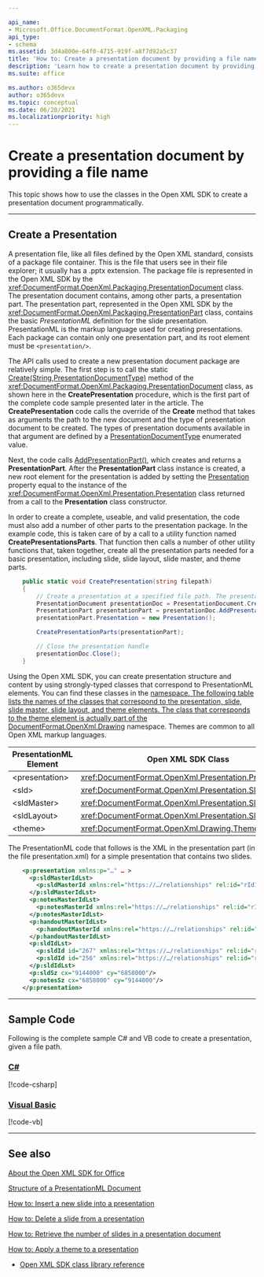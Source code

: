 ```yaml
---

api_name:
- Microsoft.Office.DocumentFormat.OpenXML.Packaging
api_type:
- schema
ms.assetid: 3d4a800e-64f0-4715-919f-a8f7d92a5c37
title: 'How to: Create a presentation document by providing a file name'
description: 'Learn how to create a presentation document by providing a file name using the Open XML SDK.'
ms.suite: office

ms.author: o365devx
author: o365devx
ms.topic: conceptual
ms.date: 06/28/2021
ms.localizationpriority: high
---
```


# Create a presentation document by providing a file name

This topic shows how to use the classes in the Open XML SDK to
create a presentation document programmatically.



--------------------------------------------------------------------------------

## Create a Presentation

A presentation file, like all files defined by the Open XML standard,
consists of a package file container. This is the file that users see in
their file explorer; it usually has a .pptx extension. The package file
is represented in the Open XML SDK by the <xref:DocumentFormat.OpenXml.Packaging.PresentationDocument> class. The
presentation document contains, among other parts, a presentation part.
The presentation part, represented in the Open XML SDK by the <xref:DocumentFormat.OpenXml.Packaging.PresentationPart> class, contains the basic
*PresentationML* definition for the slide presentation. PresentationML
is the markup language used for creating presentations. Each package can
contain only one presentation part, and its root element must be
`<presentation/>`.

The API calls used to create a new presentation document package are
relatively simple. The first step is to call the static [Create(String,PresentationDocumentType)](/dotnet/api/documentformat.openxml.packaging.presentationdocument.create)
method of the <xref:DocumentFormat.OpenXml.Packaging.PresentationDocument> class, as shown here
in the **CreatePresentation** procedure, which is the first part of the
complete code sample presented later in the article. The
**CreatePresentation** code calls the override of the **Create** method that takes as arguments the path to
the new document and the type of presentation document to be created.
The types of presentation documents available in that argument are
defined by a [PresentationDocumentType](/dotnet/api/documentformat.openxml.presentationdocumenttype) enumerated value.

Next, the code calls [AddPresentationPart()](/dotnet/api/documentformat.openxml.packaging.presentationdocument.addpresentationpart), which creates and
returns a **PresentationPart**. After the **PresentationPart** class instance is created, a new
root element for the presentation is added by setting the [Presentation](/dotnet/api/documentformat.openxml.packaging.presentationpart.presentation) property equal to the instance
of the <xref:DocumentFormat.OpenXml.Presentation.Presentation> class returned from a call to
the **Presentation** class constructor.

In order to create a complete, useable, and valid presentation, the code
must also add a number of other parts to the presentation package. In
the example code, this is taken care of by a call to a utility function
named **CreatePresentationsParts**. That function then calls a number of
other utility functions that, taken together, create all the
presentation parts needed for a basic presentation, including slide,
slide layout, slide master, and theme parts.

```csharp
    public static void CreatePresentation(string filepath)
    {
        // Create a presentation at a specified file path. The presentation document type is pptx, by default.
        PresentationDocument presentationDoc = PresentationDocument.Create(filepath, PresentationDocumentType.Presentation);
        PresentationPart presentationPart = presentationDoc.AddPresentationPart();
        presentationPart.Presentation = new Presentation();

        CreatePresentationParts(presentationPart);

        // Close the presentation handle
        presentationDoc.Close();
    }
```

Using the Open XML SDK, you can create presentation structure and
content by using strongly-typed classes that correspond to
PresentationML elements. You can find these classes in the <a href="xref:DocumentFormat.OpenXml.Presentation?displayName=fullName" />
namespace. The following table lists the names of the classes that
correspond to the presentation, slide, slide master, slide layout, and
theme elements. The class that corresponds to the theme element is
actually part of the [DocumentFormat.OpenXml.Drawing](/dotnet/api/documentformat.openxml.drawing) namespace.
Themes are common to all Open XML markup languages.

| PresentationML Element | Open XML SDK Class |
|---|---|
| &lt;presentation&gt; | <xref:DocumentFormat.OpenXml.Presentation.Presentation> |
| &lt;sld&gt; | <xref:DocumentFormat.OpenXml.Presentation.Slide> |
| &lt;sldMaster&gt; | <xref:DocumentFormat.OpenXml.Presentation.SlideMaster> |
| &lt;sldLayout&gt; | <xref:DocumentFormat.OpenXml.Presentation.SlideLayout> |
| &lt;theme&gt; | <xref:DocumentFormat.OpenXml.Drawing.Theme> |

The PresentationML code that follows is the XML in the presentation part
(in the file presentation.xml) for a simple presentation that contains
two slides.

```xml
    <p:presentation xmlns:p="…" … >
      <p:sldMasterIdLst>
        <p:sldMasterId xmlns:rel="https://…/relationships" rel:id="rId1"/>
      </p:sldMasterIdLst>
      <p:notesMasterIdLst>
        <p:notesMasterId xmlns:rel="https://…/relationships" rel:id="rId4"/>
      </p:notesMasterIdLst>
      <p:handoutMasterIdLst>
        <p:handoutMasterId xmlns:rel="https://…/relationships" rel:id="rId5"/>
      </p:handoutMasterIdLst>
      <p:sldIdLst>
        <p:sldId id="267" xmlns:rel="https://…/relationships" rel:id="rId2"/>
        <p:sldId id="256" xmlns:rel="https://…/relationships" rel:id="rId3"/>
      </p:sldIdLst>
      <p:sldSz cx="9144000" cy="6858000"/>
      <p:notesSz cx="6858000" cy="9144000"/>
    </p:presentation>
```

--------------------------------------------------------------------------------

## Sample Code

Following is the complete sample C\# and VB code to create a
presentation, given a file path.

### [C#](#tab/cs)
[!code-csharp[](../../samples/presentation/create_by_providing_a_file_name/cs/Program.cs)]

### [Visual Basic](#tab/vb)
[!code-vb[](../../samples/presentation/create_by_providing_a_file_name/vb/Program.vb)]

--------------------------------------------------------------------------------

## See also 

[About the Open XML SDK for Office](../about-the-open-xml-sdk.md)  

[Structure of a PresentationML Document](structure-of-a-presentationml-document.md)  

[How to: Insert a new slide into a presentation](how-to-insert-a-new-slide-into-a-presentation.md)  

[How to: Delete a slide from a presentation](how-to-delete-a-slide-from-a-presentation.md)  

[How to: Retrieve the number of slides in a presentation document](how-to-retrieve-the-number-of-slides-in-a-presentation-document.md)  

[How to: Apply a theme to a presentation](how-to-apply-a-theme-to-a-presentation.md)  

- [Open XML SDK class library reference](/office/open-xml/open-xml-sdk)
